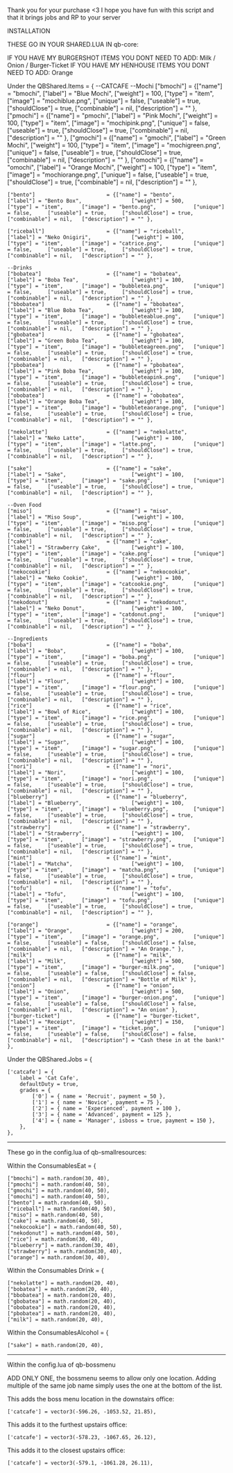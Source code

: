 Thank you for your purchase <3 I hope you have fun with this script and that it brings jobs and RP to your server

INSTALLATION

THESE GO IN YOUR SHARED.LUA IN qb-core:

IF YOU HAVE MY BURGERSHOT ITEMS YOU DONT NEED TO ADD: Milk / Onion / Burger-Ticket
IF YOU HAVE MY HENHOUSE ITEMS YOU DONT NEED TO ADD: Orange

Under the QBShared.Items = {
	--CATCAFE
	--Mochi
	["bmochi"] 						= {["name"] = "bmochi",  	     			["label"] = "Blue Mochi",	 			["weight"] = 100, 		["type"] = "item", 		["image"] = "mochiblue.png", 		["unique"] = false, 	["useable"] = true, 	["shouldClose"] = true,   	["combinable"] = nil,   ["description"] = "" },
	["pmochi"] 						= {["name"] = "pmochi",  	     			["label"] = "Pink Mochi",	 			["weight"] = 100, 		["type"] = "item", 		["image"] = "mochipink.png", 		["unique"] = false, 	["useable"] = true, 	["shouldClose"] = true,   	["combinable"] = nil,   ["description"] = "" },
	["gmochi"] 						= {["name"] = "gmochi",  	     			["label"] = "Green Mochi",	 			["weight"] = 100, 		["type"] = "item", 		["image"] = "mochigreen.png", 		["unique"] = false, 	["useable"] = true, 	["shouldClose"] = true,   	["combinable"] = nil,   ["description"] = "" },
	["omochi"] 						= {["name"] = "omochi",  	     			["label"] = "Orange Mochi",	 			["weight"] = 100, 		["type"] = "item", 		["image"] = "mochiorange.png",		["unique"] = false, 	["useable"] = true, 	["shouldClose"] = true,   	["combinable"] = nil,   ["description"] = "" },

	["bento"] 						= {["name"] = "bento",  	     			["label"] = "Bento Box",		 		["weight"] = 500, 		["type"] = "item", 		["image"] = "bento.png", 			["unique"] = false, 	["useable"] = true, 	["shouldClose"] = true,   	["combinable"] = nil,   ["description"] = "" },
	
	["riceball"] 					= {["name"] = "riceball",  	     			["label"] = "Neko Onigiri",	 			["weight"] = 100, 		["type"] = "item", 		["image"] = "catrice.png", 			["unique"] = false, 	["useable"] = true, 	["shouldClose"] = true,   	["combinable"] = nil,   ["description"] = "" },

	--Drinks
	["bobatea"] 					= {["name"] = "bobatea",  	     			["label"] = "Boba Tea",	 				["weight"] = 100, 		["type"] = "item", 		["image"] = "bubbletea.png", 		["unique"] = false, 	["useable"] = true, 	["shouldClose"] = true,   	["combinable"] = nil,   ["description"] = "" },
	["bbobatea"] 					= {["name"] = "bbobatea",  	     			["label"] = "Blue Boba Tea",	 		["weight"] = 100, 		["type"] = "item", 		["image"] = "bubbleteablue.png",	["unique"] = false, 	["useable"] = true, 	["shouldClose"] = true,   	["combinable"] = nil,   ["description"] = "" },
	["gbobatea"] 					= {["name"] = "gbobatea",  	     			["label"] = "Green Boba Tea",	 		["weight"] = 100, 		["type"] = "item", 		["image"] = "bubbleteagreen.png", 	["unique"] = false, 	["useable"] = true, 	["shouldClose"] = true,   	["combinable"] = nil,   ["description"] = "" },
	["pbobatea"] 					= {["name"] = "pbobatea",  	     			["label"] = "Pink Boba Tea",	 		["weight"] = 100, 		["type"] = "item", 		["image"] = "bubbleteapink.png", 	["unique"] = false, 	["useable"] = true, 	["shouldClose"] = true,   	["combinable"] = nil,   ["description"] = "" },
	["obobatea"] 					= {["name"] = "obobatea",  	     			["label"] = "Orange Boba Tea",	 		["weight"] = 100, 		["type"] = "item", 		["image"] = "bubbleteaorange.png", 	["unique"] = false, 	["useable"] = true, 	["shouldClose"] = true,   	["combinable"] = nil,   ["description"] = "" },

	["nekolatte"] 					= {["name"] = "nekolatte",  	     		["label"] = "Neko Latte",	 			["weight"] = 100, 		["type"] = "item", 		["image"] = "latte.png", 			["unique"] = false, 	["useable"] = true, 	["shouldClose"] = true,   	["combinable"] = nil,   ["description"] = "" },

	["sake"] 						= {["name"] = "sake",  	     				["label"] = "Sake",	 					["weight"] = 100, 		["type"] = "item", 		["image"] = "sake.png", 			["unique"] = false, 	["useable"] = true, 	["shouldClose"] = true,   	["combinable"] = nil,   ["description"] = "" },
	
	--Oven Food
	["miso"] 						= {["name"] = "miso",  	    	 			["label"] = "Miso Soup",		 		["weight"] = 100, 		["type"] = "item", 		["image"] = "miso.png", 			["unique"] = false, 	["useable"] = true, 	["shouldClose"] = true,   	["combinable"] = nil,   ["description"] = "" },
	["cake"] 						= {["name"] = "cake",  	     				["label"] = "Strawberry Cake",	 		["weight"] = 100, 		["type"] = "item", 		["image"] = "cake.png", 			["unique"] = false, 	["useable"] = true, 	["shouldClose"] = true,   	["combinable"] = nil,   ["description"] = "" },
	["nekocookie"] 					= {["name"] = "nekocookie",  	     		["label"] = "Neko Cookie",	 			["weight"] = 100, 		["type"] = "item", 		["image"] = "catcookie.png", 		["unique"] = false, 	["useable"] = true, 	["shouldClose"] = true,   	["combinable"] = nil,   ["description"] = "" },
	["nekodonut"] 					= {["name"] = "nekodonut",  	     		["label"] = "Neko Donut",	 			["weight"] = 100, 		["type"] = "item", 		["image"] = "catdonut.png", 		["unique"] = false, 	["useable"] = true, 	["shouldClose"] = true,   	["combinable"] = nil,   ["description"] = "" },
	
	--Ingredients
	["boba"] 						= {["name"] = "boba",  			     		["label"] = "Boba",	 					["weight"] = 100, 		["type"] = "item", 		["image"] = "boba.png", 			["unique"] = false, 	["useable"] = true, 	["shouldClose"] = true,   	["combinable"] = nil,   ["description"] = "" },
	["flour"] 						= {["name"] = "flour",  			     	["label"] = "Flour",					["weight"] = 100, 		["type"] = "item", 		["image"] = "flour.png", 			["unique"] = false, 	["useable"] = true, 	["shouldClose"] = true,   	["combinable"] = nil,   ["description"] = "" },
	["rice"] 						= {["name"] = "rice",  			     		["label"] = "Bowl of Rice",	 			["weight"] = 100, 		["type"] = "item", 		["image"] = "rice.png", 			["unique"] = false, 	["useable"] = true, 	["shouldClose"] = true,   	["combinable"] = nil,   ["description"] = "" },
	["sugar"] 						= {["name"] = "sugar",  			     	["label"] = "Sugar",	 				["weight"] = 100, 		["type"] = "item", 		["image"] = "sugar.png", 			["unique"] = false, 	["useable"] = true, 	["shouldClose"] = true,   	["combinable"] = nil,   ["description"] = "" },
	["nori"] 						= {["name"] = "nori",  			    	 	["label"] = "Nori",		 				["weight"] = 100, 		["type"] = "item", 		["image"] = "nori.png", 			["unique"] = false, 	["useable"] = true, 	["shouldClose"] = true,   	["combinable"] = nil,   ["description"] = "" },
	["blueberry"] 					= {["name"] = "blueberry",  			    ["label"] = "Blueberry",		 		["weight"] = 100, 		["type"] = "item", 		["image"] = "blueberry.png", 		["unique"] = false, 	["useable"] = true, 	["shouldClose"] = true,   	["combinable"] = nil,   ["description"] = "" },
	["strawberry"] 					= {["name"] = "strawberry",  			    ["label"] = "Strawberry",		 		["weight"] = 100, 		["type"] = "item", 		["image"] = "strawberry.png", 		["unique"] = false, 	["useable"] = true, 	["shouldClose"] = true,   	["combinable"] = nil,   ["description"] = "" },
	["mint"] 						= {["name"] = "mint",  			    	 	["label"] = "Matcha",		 			["weight"] = 100, 		["type"] = "item", 		["image"] = "matcha.png", 			["unique"] = false, 	["useable"] = true, 	["shouldClose"] = true,   	["combinable"] = nil,   ["description"] = "" },
	["tofu"] 						= {["name"] = "tofu",  			    	 	["label"] = "Tofu",		 				["weight"] = 100, 		["type"] = "item", 		["image"] = "tofu.png", 			["unique"] = false, 	["useable"] = true, 	["shouldClose"] = true,   	["combinable"] = nil,   ["description"] = "" },
	
	["orange"] 				 		= {["name"] = "orange",  	     			["label"] = "Orange",	 				["weight"] = 200, 		["type"] = "item", 		["image"] = "orange.png", 			["unique"] = false, 	["useable"] = false, 	["shouldClose"] = false,   	["combinable"] = nil,   ["description"] = "An Orange." },
	["milk"] 						= {["name"] = "milk",						["label"] = "Milk",						["weight"] = 500,		["type"] = "item",		["image"] = "burger-milk.png",		["unique"] = false, 	["useable"] = false,	["shouldClose"] = false,	["combinable"] = nil,	["description"] = "Bottle of Milk" },
	["onion"] 						= {["name"] = "onion",						["label"] = "Onion",					["weight"] = 500,		["type"] = "item",		["image"] = "burger-onion.png",		["unique"] = false, 	["useable"] = false,	["shouldClose"] = false,	["combinable"] = nil,	["description"] = "An onion" },
	["burger-ticket"] 				= {["name"] = "burger-ticket", 				["label"] = "Receipt", 	     			["weight"] = 150, 		["type"] = "item", 		["image"] = "ticket.png", 			["unique"] = false,   	["useable"] = false,    ["shouldClose"] = false,    ["combinable"] = nil,   ["description"] = "Cash these in at the bank!" },	

Under the QBShared.Jobs = {

	['catcafe'] = {
		label = 'Cat Cafe',
		defaultDuty = true,
		grades = {
            ['0'] = { name = 'Recruit', payment = 50 },
			['1'] = { name = 'Novice', payment = 75 },
			['2'] = { name = 'Experienced', payment = 100 },
			['3'] = { name = 'Advanced', payment = 125 },
			['4'] = { name = 'Manager', isboss = true, payment = 150 },
        },
	},


-------------------------------------------------------------------------------------------------


These go in the config.lua of qb-smallresources:

Within the ConsumablesEat = {

    ["bmochi"] = math.random(30, 40),
    ["pmochi"] = math.random(40, 50),
    ["gmochi"] = math.random(40, 50),
    ["omochi"] = math.random(40, 50),
    ["bento"] = math.random(40, 50),
    ["riceball"] = math.random(40, 50),
    ["miso"] = math.random(40, 50),
    ["cake"] = math.random(40, 50),
    ["nekocookie"] = math.random(40, 50),
    ["nekodonut"] = math.random(40, 50),
    ["rice"] = math.random(30, 40),
    ["blueberry"] = math.random(30, 40),
    ["strawberry"] = math.random(30, 40),
    ["orange"] = math.random(30, 40),
	
	
Within the Consumables Drink = {

    ["nekolatte"] = math.random(20, 40),
    ["bobatea"] = math.random(20, 40),
    ["bbobatea"] = math.random(20, 40),
    ["gbobatea"] = math.random(20, 40),
    ["obobatea"] = math.random(20, 40),
    ["pbobatea"] = math.random(20, 40),
    ["milk"] = math.random(20, 40),


Within the ConsumablesAlcohol = {

    ["sake"] = math.random(20, 40),
	
--------------------------------------------------------------------------------------------------


Within the config.lua of qb-bossmenu

ADD ONLY ONE, the bossmenu seems to allow only one location. Adding multiple of the same job name simply uses the one at the bottom of the list.

This adds the boss menu location in the downstairs office:

	['catcafe'] = vector3(-596.26, -1053.52, 21.85),

This adds it to the furthest upstairs office:

	['catcafe'] = vector3(-578.23, -1067.65, 26.12),
	
This adds it to the closest upstairs office:

	['catcafe'] = vector3(-579.1, -1061.28, 26.11),